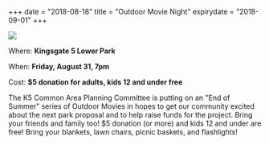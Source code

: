 +++
date = "2018-08-18"
title = "Outdoor Movie Night"
expirydate = "2018-09-01"
+++

<img src="/img/outdoor-movie.jpg" style="margin-left: auto; margin-right: auto; display: block; max-width: 100%;" />

Where: **Kingsgate 5 Lower Park**

When: **Friday, August 31, 7pm**

Cost: **$5 donation for adults, kids 12 and under free**

The K5 Common Area Planning Committee is putting on an "End of Summer" series of Outdoor Movies in hopes to get our community excited about the next park proposal and to help raise funds for the project. Bring your friends and family too! $5 donation (or more) and kids 12 and under are free! Bring your blankets, lawn chairs, picnic baskets, and flashlights!


